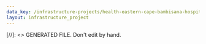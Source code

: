 ```yaml
---
data_key: /infrastructure-projects/health-eastern-cape-bambisana-hospital
layout: infrastructure_project
---
```

[//]: <> GENERATED FILE. Don't edit by hand.